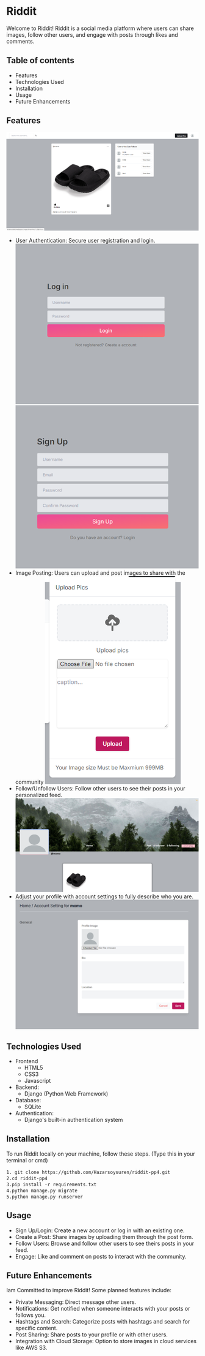 # Riddit
Welcome to Riddit! Riddit is a social media platform where users can share images, follow other users, and engage with posts through likes and comments.

## Table of contents
- Features
- Technologies Used
- Installation
- Usage
- Future Enhancements

## Features
![Postfeed](https://github.com/Hazarsoysuren/riddit-pp4/blob/main/social/static/images/readme/pp4-feed.png?raw=true)
- User Authentication: Secure user registration and login.
![Login](https://github.com/Hazarsoysuren/riddit-pp4/blob/main/social/static/images/readme/pp4-login.png?raw=true)
![Signup](https://github.com/Hazarsoysuren/riddit-pp4/blob/main/social/static/images/readme/pp4-signup.png?raw=true)
- Image Posting: Users can upload and post images to share with the community
![Postform](https://github.com/Hazarsoysuren/riddit-pp4/blob/main/social/static/images/readme/pp4-uplaod.png?raw=true)
- Follow/Unfollow Users: Follow other users to see their posts in your personalized feed.
![Profile](https://github.com/Hazarsoysuren/riddit-pp4/blob/main/social/static/images/readme/pp4-profile.png?raw=true)
- Adjust your profile with account settings to fully describe who you are.
![Profilesettings](https://github.com/Hazarsoysuren/riddit-pp4/blob/main/social/static/images/readme/pp4-profilesettings.png?raw=true)


## Technologies Used
- Frontend
  - HTML5
  - CSS3
  - Javascript
- Backend:
  - Django (Python Web Framework)
- Database:
  - SQLite
- Authentication:
  - Django's built-in authentication system

## Installation
To run Riddit locally on your machine, follow these steps. (Type this in your terminal or cmd)
```
1. git clone https://github.com/Hazarsoysuren/riddit-pp4.git
2.cd riddit-pp4
3.pip install -r requirements.txt
4.python manage.py migrate
5.python manage.py runserver
```
## Usage 
- Sign Up/Login: Create a new account or log in with an existing one.
- Create a Post: Share images by uploading them through the post form.
- Follow Users: Browse and follow other users to see theirs posts in your feed.
- Engage: Like and comment on posts to interact with the community.

## Future Enhancements
Iam Committed to improve Riddit! Some planned features include:
- Private Messaging: Direct message other users.
- Notifications: Get notified when someone interacts with your posts or follows you.
- Hashtags and Search: Categorize posts with hashtags and search for specific content.
- Post Sharing: Share posts to your profile or with other users.
- Integration with Cloud Storage: Option to store images in cloud services like AWS S3.




